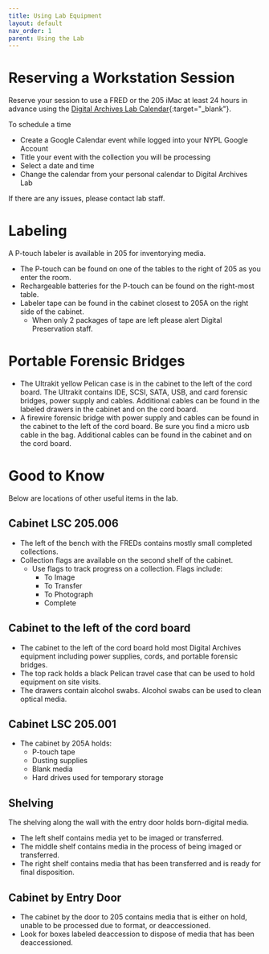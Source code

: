 ```yaml
---
title: Using Lab Equipment
layout: default
nav_order: 1
parent: Using the Lab
---
```


# Reserving a Workstation Session
Reserve your session to use a FRED or the 205 iMac at least 24 hours in advance using the
[Digital Archives Lab Calendar](https://calendar.google.com/calendar/u/0?cid=Y19mbjYzaTM1aGVnZWduaGhmaGtiZzg0aGozb0Bncm91cC5jYWxlbmRhci5nb29nbGUuY29t){:target="_blank"}.

To schedule a time
* Create a Google Calendar event while logged into your NYPL Google Account
* Title your event with the collection you will be processing
* Select a date and time
* Change the calendar from your personal calendar to Digital Archives Lab

If there are any issues, please contact lab staff.

# Labeling
A P-touch labeler is available in 205 for inventorying media.
* The P-touch can be found on one of the tables to the right of 205 as you enter the room.
* Rechargeable batteries for the P-touch can be found on the right-most table.
* Labeler tape can be found in the cabinet closest to 205A on the right side of the cabinet.
    * When only 2 packages of tape are left please alert Digital Preservation staff.

<!-- Other equipment locations here or on their equipment pages? -->
# Portable Forensic Bridges
* The Ultrakit yellow Pelican case is in the cabinet to the left of the cord board. The Ultrakit contains IDE, SCSI, SATA, USB, and card forensic bridges, power supply and cables. Additional cables can be found in the labeled drawers in the cabinet and on the cord board.  
* A firewire forensic bridge with power supply and cables can be found in the cabinet to the left of the cord board. Be sure you find a micro usb cable in the bag. Additional cables can be found in the cabinet and on the cord board.  
<!-- Should we label cabinets and tables, is there a convention for this? -->

# Good to Know
Below are locations of other useful items in the lab.

## Cabinet LSC 205.006
* The left of the bench with the FREDs contains mostly small completed collections.
* Collection flags are available on the second shelf of the cabinet.  
    * Use flags to track progress on a collection. Flags include:
        * To Image
        * To Transfer
        * To Photograph
        * Complete

## Cabinet to the left of the cord board
* The cabinet to the left of the cord board hold most Digital Archives equipment including power supplies, cords, and portable forensic bridges. 
* The top rack holds a black Pelican travel case that can be used to hold equipment on site visits.
* The drawers contain alcohol swabs. Alcohol swabs can be used to clean optical media.  

## Cabinet LSC 205.001
* The cabinet by 205A holds:
    * P-touch tape
    * Dusting supplies
    * Blank media
    * Hard drives used for temporary storage

## Shelving 
The shelving along the wall with the entry door holds born-digital media.
* The left shelf contains media yet to be imaged or transferred.
* The middle shelf contains media in the process of being imaged or transferred.
* The right shelf contains media that has been transferred and is ready for final disposition.

## Cabinet by Entry Door
* The cabinet by the door to 205 contains media that is either on hold, unable to be processed due to format, or deaccessioned. 
* Look for boxes labeled deaccession to dispose of media that has been deaccessioned. 
<!--stackedit_data:
eyJoaXN0b3J5IjpbLTI0MDg0MTYxNF19
-->